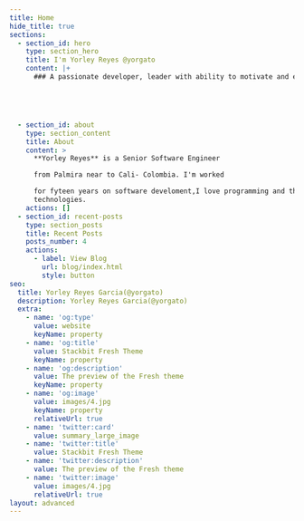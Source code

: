 ```yaml
---
title: Home
hide_title: true
sections:
  - section_id: hero
    type: section_hero
    title: I'm Yorley Reyes @yorgato
    content: |+
      ### A passionate developer, leader with ability to motivate and educate





  - section_id: about
    type: section_content
    title: About
    content: >
      **Yorley Reyes** is a Senior Software Engineer

      from Palmira near to Cali- Colombia. I'm worked

      for fyteen years on software develoment,I love programming and the new
      technologies.
    actions: []
  - section_id: recent-posts
    type: section_posts
    title: Recent Posts
    posts_number: 4
    actions:
      - label: View Blog
        url: blog/index.html
        style: button
seo:
  title: Yorley Reyes Garcia(@yorgato)
  description: Yorley Reyes Garcia(@yorgato)
  extra:
    - name: 'og:type'
      value: website
      keyName: property
    - name: 'og:title'
      value: Stackbit Fresh Theme
      keyName: property
    - name: 'og:description'
      value: The preview of the Fresh theme
      keyName: property
    - name: 'og:image'
      value: images/4.jpg
      keyName: property
      relativeUrl: true
    - name: 'twitter:card'
      value: summary_large_image
    - name: 'twitter:title'
      value: Stackbit Fresh Theme
    - name: 'twitter:description'
      value: The preview of the Fresh theme
    - name: 'twitter:image'
      value: images/4.jpg
      relativeUrl: true
layout: advanced
---
```

